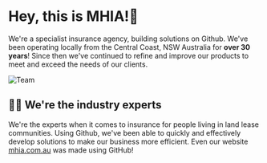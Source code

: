 # Hey, this is MHIA!👋

We're a specialist insurance agency, building solutions on Github. We've been operating locally from the Central Coast, NSW Australia for **over 30 years**! Since then we've continued to refine and improve our products to meet and exceed the needs of our clients.

![Team](https://imgur.com/gG0kwil.png)

## 👩‍💻 We're the industry experts
We're the experts when it comes to insurance for people living in land lease communities. Using Github, we've been able to quickly and effectively develop solutions to make our business more efficient. Even our website [mhia.com.au](https://mhia.com.au) was made using GitHub!

<!--

**Here are some ideas to get you started:**

🙋‍♀️ A short introduction - what is your organization all about?
🌈 Contribution guidelines - how can the community get involved?
👩‍💻 Useful resources - where can the community find your docs? Is there anything else the community should know?
🍿 Fun facts - what does your team eat for breakfast?
🧙 Remember, you can do mighty things with the power of [Markdown](https://guides.github.com/features/mastering-markdown/)
-->
